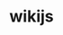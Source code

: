 <!-- generated by markdown-notes-tree -->

# wikijs

<!-- optional markdown-notes-tree directory description starts here -->

<!-- optional markdown-notes-tree directory description ends here -->


